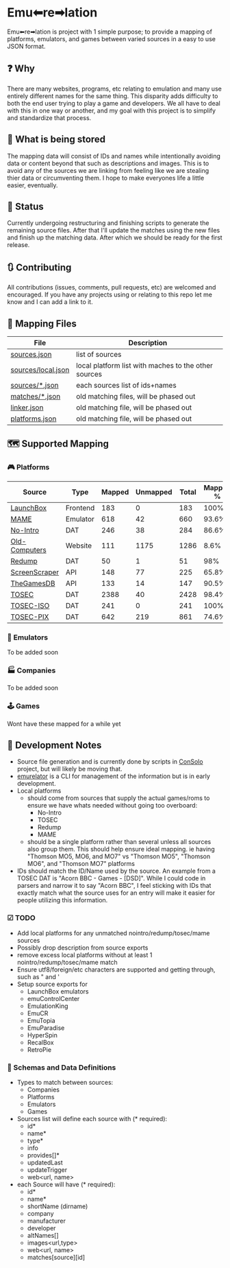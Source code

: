 # Emu⬅re➡lation
Emu⬅re➡lation is project with 1 simple purpose; to provide a mapping of platforms, emulators, and games between varied sources in a easy to use JSON format.

## ❓ Why
There are many websites, programs, etc relating to emulation and many use entirely different names for the same thing.   This disparity adds difficulty to both the end user trying to play a game and developers.  We all have to deal with this in one way or another, and my goal with this project is to simplify and standardize that process.

## 🔀 What is being stored
The mapping data will consist of IDs and names while intentionally avoiding data or content beyond that such as descriptions and images.  This is to avoid any of the sources we are linking from feeling like we are stealing thier data or circumventing them.  I hope to make everyones life a little easier, eventually.

## 🔄 Status
Currently undergoing restructuring and finishing scripts to generate the remaining source files.  After that I'll update the matches using the new files and finish up the matching data.  After which we should be ready for the first release.

## 🔃 Contributing
All contributions (issues, comments, pull requests, etc) are welcomed and encouraged.  If you have any projects using or relating to this repo let me know and I can add a link to it.

## 📂 Mapping Files

| File | Description |
|-|-|
| [sources.json](sources.json) | list of sources |
| [sources/local.json](sources/local.json) | local platform list with maches to the other sources |
| [sources/*.json](sources/) | each sources list of ids+names |
| [matches/*.json](matches/) | old matching files, will be phased out |
| [linker.json](linker.json) | old matching file, will be phased out |
| [platforms.json](platforms.json) | old matching file, will be phased out |

## 🗺 Supported Mapping

### 🎮 Platforms

| Source | Type | Mapped | Unmapped | Total | Mapped % |
|-|-|-|-|-|-|
| [LaunchBox](sources/launchbox.json) | Frontend | 183 | 0 | 183 | 100% |
| [MAME](sources/mame.json) | Emulator | 618 | 42 | 660 | 93.6% |
| [No-Intro](sources/nointro.json) | DAT | 246 | 38 | 284 | 86.6% |
| [Old-Computers](sources/oldcomputers.json) | Website | 111 | 1175 | 1286 | 8.6% |
| [Redump](sources/redump.json) | DAT | 50 | 1 | 51 | 98% |
| [ScreenScraper](sources/screenscraper.json) | API | 148 | 77 | 225 | 65.8% |
| [TheGamesDB](sources/tgdb.json) | API | 133 | 14 | 147 | 90.5% |
| [TOSEC](sources/tosec.json) | DAT | 2388 | 40 | 2428 | 98.4% |
| [TOSEC-ISO](sources/toseciso.json) | DAT | 241 | 0 | 241 | 100% |
| [TOSEC-PIX](sources/tosecpix.json) | DAT | 642 | 219 | 861 | 74.6% |

### 💾 Emulators
To be added soon

### 🏭 Companies
To be added soon

### 🕹 Games
Wont have these mapped for a while yet

## 📒 Development Notes
- Source file generation and is currently done by scripts in [ConSolo](https://github.com/detain/ConSolo) project, but will likely be moving that.
- [emurelator](https://github.com/detain/emurelator) is a CLI for management of the information but is in early development.
- Local platforms
  - should come from sources that supply the actual games/roms to ensure we have whats needed without going too overboard:
    - No-Intro
    - TOSEC
    - Redump
    - MAME
  - should be a single platform rather than several unless all sources also group them.  This should help ensure ideal mapping.  ie having "Thomson MO5, MO6, and MO7" vs "Thomson MO5", "Thomson MO6", and "Thomson MO7" platforms
- IDs should match the ID/Name used by the source.  An example from a TOSEC DAT is "Acorn BBC - Games - [DSD]".  While I could code in parsers and narrow it to say "Acorn BBC", I feel sticking with IDs that exactly match what the source uses for an entry will make it easier for people utilizing this information.

### ☑ TODO
- Add local platforms for any unmatched nointro/redump/tosec/mame sources
- Possibly drop description from source exports
- remove excess local platforms without at least 1 nointro/redump/tosec/mame match
- Ensure utf8/foreign/etc characters are supported and getting through, such as " and '
- Setup source exports for
  - LaunchBox emulators
  - emuControlCenter
  - EmulationKing
  - EmuCR
  - EmuTopia
  - EmuParadise
  - HyperSpin
  - RecalBox
  - RetroPie

### 🔁 Schemas and Data Definitions
- Types to match between sources:
  - Companies
  - Platforms
  - Emulators
  - Games
- Sources list will define each source with (* required):
  - id*
  - name*
  - type*
  - info
  - provides[]*
  - updatedLast
  - updateTrigger
  - web<url, name>
- each Source will have (* required):
  - id*
  - name*
  - shortName (dirname)
  - company
  - manufacturer
  - developer
  - altNames[]
  - images<url,type>
  - web<url, name>
  - matches[source][id]

